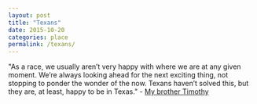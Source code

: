 ```yaml
---
layout: post
title: "Texans"
date: 2015-10-20
categories: place
permalink: /texans/
---
```


"As a race, we usually aren’t very happy with where we are at any given moment. We’re always looking ahead for the next exciting thing, not stopping to ponder the wonder of the now. Texans haven’t solved this, but they are, at least, happy to be in Texas." - [My brother Timothy](http://findtim.me/blog/100-words-TX)